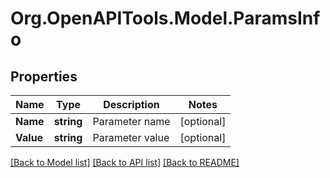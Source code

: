 
# Org.OpenAPITools.Model.ParamsInfo

## Properties

Name | Type | Description | Notes
------------ | ------------- | ------------- | -------------
**Name** | **string** | Parameter name | [optional] 
**Value** | **string** | Parameter value | [optional] 

[[Back to Model list]](../README.md#documentation-for-models)
[[Back to API list]](../README.md#documentation-for-api-endpoints)
[[Back to README]](../README.md)

